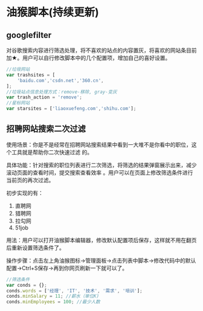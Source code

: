 # 油猴脚本(持续更新)

## googlefilter

对谷歌搜索内容进行筛选处理，将不喜欢的站点的内容置灰，将喜欢的网站条目前加★。用户可以自行修改脚本中的几个配置项，增加自己的喜好设置。

```javascript
//垃圾网站
var trashsites = [
    'baidu.com','csdn.net','360.cn',
];
//垃圾站点信息处理方式：remove-移除, gray-变灰
var trash_action = 'remove';
//星标网站
var starsites = ['liaoxuefeng.com','shihu.com'];
```



## 招聘网站搜索二次过滤

使用场景：你是不是经常在招聘网站搜索结果中看到一大堆不是你看中的职位，这个工具就是帮助你二次快速过滤 的。

具体功能：针对搜索的职位列表进行二次筛选，将筛选的结果弹窗展示出来，减少滚动页面的查看时间，提交搜索查看效率 。用户可以在页面上修改筛选条件进行当前页的再次过滤。

初步实现的有：

1. 直聘网
2. 猎聘网
3. 拉勾网
4. 51job

用法：用户可以打开油猴脚本编辑器，修改默认配置项后保存，这样就不用在翻页后重新设置筛选条件了。

操作步骤：点击左上角油猴图标->管理面板->点击列表中脚本->修改代码中的默认配置->Ctrl+S保存->再到你网页刷新一下就可以了。

```javascript
//筛选条件
var conds = {};
conds.words = ['经理', 'IT', '技术', '需求', '培训'];
conds.minSalary = 11; //薪水（单位K)
conds.minEmployees = 100; //最少人数
```



